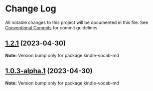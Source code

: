 # Change Log

All notable changes to this project will be documented in this file.
See [Conventional Commits](https://conventionalcommits.org) for commit guidelines.

## [1.2.1](https://github.com/ekamil/kindle-vocab-md/compare/v1.2.0...v1.2.1) (2023-04-30)

**Note:** Version bump only for package kindle-vocab-md

## [1.0.3-alpha.1](https://github.com/ekamil/kindle-vocab-md/compare/v1.0.3-alpha.0...v1.0.3-alpha.1) (2023-04-30)

**Note:** Version bump only for package kindle-vocab-md

